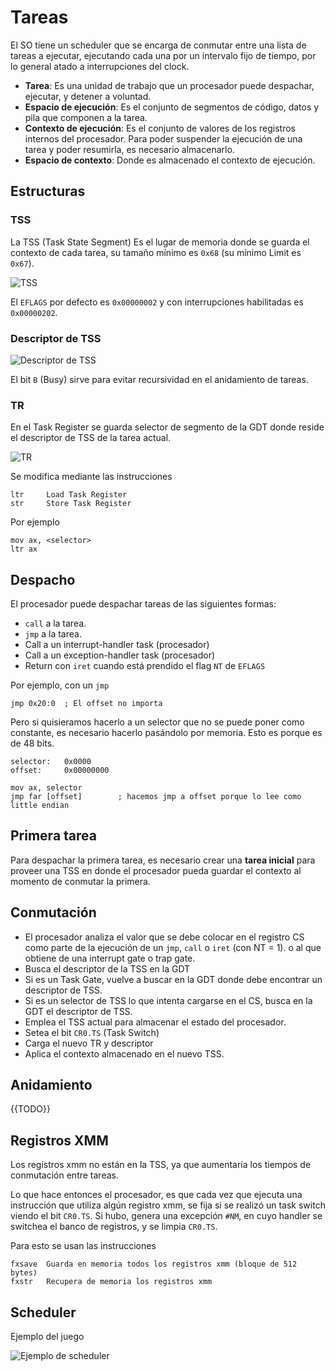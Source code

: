# Tareas

El SO tiene un scheduler que se encarga de conmutar entre una lista de tareas
a ejecutar, ejecutando cada una por un intervalo fijo de tiempo, por lo general
atado a interrupciones del clock.

- **Tarea**: Es una unidad de trabajo que un procesador puede despachar,
  ejecutar, y detener a voluntad.
- **Espacio de ejecución**: Es el conjunto de segmentos de código, datos y pila
  que componen a la tarea.
- **Contexto de ejecución**: Es el conjunto de valores de los registros internos
  del procesador. Para poder suspender la ejecución de una tarea y poder
  resumirla, es necesario almacenarlo.
- **Espacio de contexto**: Donde es almacenado el contexto de ejecución.

## Estructuras

### TSS

La TSS (Task State Segment) Es el lugar de memoria donde se guarda el contexto
de cada tarea, su tamaño mínimo es `0x68` (su mínimo Limit es `0x67`).

![TSS](img/tareas/tss.png)

El `EFLAGS` por defecto es `0x00000002` y con interrupciones habilitadas es
`0x00000202`.

### Descriptor de TSS

![Descriptor de TSS](img/tareas/tss_descriptor.png)

El bit `B` (Busy) sirve para evitar recursividad en el anidamiento de tareas.

### TR

En el Task Register se guarda selector de segmento de la GDT donde reside el
descriptor de TSS de la tarea actual.

![TR](img/tareas/tr.png)

Se modifica mediante las instrucciones

    ltr     Load Task Register
    str     Store Task Register

Por ejemplo

    mov ax, <selector>
    ltr ax

## Despacho

El procesador puede despachar tareas de las siguientes formas:

- `call` a la tarea.
- `jmp` a la tarea.
- Call a un interrupt-handler task (procesador)
- Call a un exception-handler task (procesador)
- Return con `iret` cuando está prendido el flag `NT` de `EFLAGS`

Por ejemplo, con un `jmp`

```x86asm
jmp 0x20:0  ; El offset no importa
```

Pero si quisieramos hacerlo a un selector que no se puede poner como constante,
es necesario hacerlo pasándolo por memoria. Esto es porque es de 48 bits.

```x86asm
selector:   0x0000
offset:     0x00000000

mov ax, selector
jmp far [offset]        ; hacemos jmp a offset porque lo lee como little endian
```

## Primera tarea

Para despachar la primera tarea, es necesario crear una **tarea inicial** para
proveer una TSS en donde el procesador pueda guardar el contexto al momento
de conmutar la primera.

## Conmutación

- El procesador analiza el valor que se debe colocar en el registro CS como
  parte de la ejecución de un `jmp`, `call` o `iret` (con NT = 1).
  o al que obtiene de una interrupt gate o trap gate.
- Busca el descriptor de la TSS en la GDT
- Si es un Task Gate, vuelve a buscar en la GDT donde debe encontrar un
  descriptor de TSS.
- Si es un selector de TSS lo que intenta cargarse en el CS, busca en la GDT
  el descriptor de TSS.
- Emplea el TSS actual para almacenar el estado del procesador.
- Setea el bit `CR0.TS` (Task Switch)
- Carga el nuevo TR y descriptor
- Aplica el contexto almacenado en el nuevo TSS.
  
## Anidamiento

{{TODO}}

## Registros XMM

Los registros xmm no están en la TSS, ya que aumentaría los tiempos de
conmutación entre tareas.

Lo que hace entonces el procesador, es que cada vez que ejecuta una instrucción
que utiliza algún registro xmm, se fija si se realizó un task switch viendo
el bit `CR0.TS`. Si hubo, genera una excepción `#NM`, en cuyo handler se
switchea el banco de registros, y se limpia `CR0.TS`.

Para esto se usan las instrucciones

    fxsave  Guarda en memoria todos los registros xmm (bloque de 512 bytes)
    fxstr   Recupera de memoria los registros xmm

## Scheduler

Ejemplo del juego

![Ejemplo de scheduler](img/tareas/scheduler.png)
